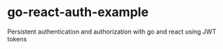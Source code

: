 # go-react-auth-example
Persistent authentication and authorization with go and react using JWT tokens
